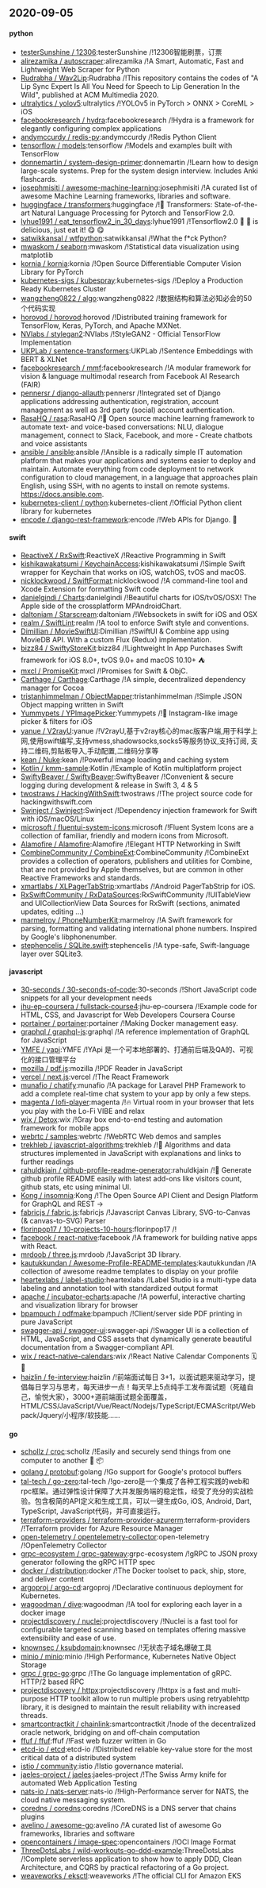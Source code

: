 ## 2020-09-05

#### python
* [testerSunshine / 12306](https://github.com/testerSunshine/12306):testerSunshine /!12306智能刷票，订票
* [alirezamika / autoscraper](https://github.com/alirezamika/autoscraper):alirezamika /!A Smart, Automatic, Fast and Lightweight Web Scraper for Python
* [Rudrabha / Wav2Lip](https://github.com/Rudrabha/Wav2Lip):Rudrabha /!This repository contains the codes of "A Lip Sync Expert Is All You Need for Speech to Lip Generation In the Wild", published at ACM Multimedia 2020.
* [ultralytics / yolov5](https://github.com/ultralytics/yolov5):ultralytics /!YOLOv5 in PyTorch > ONNX > CoreML > iOS
* [facebookresearch / hydra](https://github.com/facebookresearch/hydra):facebookresearch /!Hydra is a framework for elegantly configuring complex applications
* [andymccurdy / redis-py](https://github.com/andymccurdy/redis-py):andymccurdy /!Redis Python Client
* [tensorflow / models](https://github.com/tensorflow/models):tensorflow /!Models and examples built with TensorFlow
* [donnemartin / system-design-primer](https://github.com/donnemartin/system-design-primer):donnemartin /!Learn how to design large-scale systems. Prep for the system design interview. Includes Anki flashcards.
* [josephmisiti / awesome-machine-learning](https://github.com/josephmisiti/awesome-machine-learning):josephmisiti /!A curated list of awesome Machine Learning frameworks, libraries and software.
* [huggingface / transformers](https://github.com/huggingface/transformers):huggingface /!🤗
Transformers: State-of-the-art Natural Language Processing for Pytorch and TensorFlow 2.0.
* [lyhue1991 / eat_tensorflow2_in_30_days](https://github.com/lyhue1991/eat_tensorflow2_in_30_days):lyhue1991 /!Tensorflow2.0
🍎
🍊
is delicious, just eat it!
😋
😋
* [satwikkansal / wtfpython](https://github.com/satwikkansal/wtfpython):satwikkansal /!What the f*ck Python?
* [mwaskom / seaborn](https://github.com/mwaskom/seaborn):mwaskom /!Statistical data visualization using matplotlib
* [kornia / kornia](https://github.com/kornia/kornia):kornia /!Open Source Differentiable Computer Vision Library for PyTorch
* [kubernetes-sigs / kubespray](https://github.com/kubernetes-sigs/kubespray):kubernetes-sigs /!Deploy a Production Ready Kubernetes Cluster
* [wangzheng0822 / algo](https://github.com/wangzheng0822/algo):wangzheng0822 /!数据结构和算法必知必会的50个代码实现
* [horovod / horovod](https://github.com/horovod/horovod):horovod /!Distributed training framework for TensorFlow, Keras, PyTorch, and Apache MXNet.
* [NVlabs / stylegan2](https://github.com/NVlabs/stylegan2):NVlabs /!StyleGAN2 - Official TensorFlow Implementation
* [UKPLab / sentence-transformers](https://github.com/UKPLab/sentence-transformers):UKPLab /!Sentence Embeddings with BERT & XLNet
* [facebookresearch / mmf](https://github.com/facebookresearch/mmf):facebookresearch /!A modular framework for vision & language multimodal research from Facebook AI Research (FAIR)
* [pennersr / django-allauth](https://github.com/pennersr/django-allauth):pennersr /!Integrated set of Django applications addressing authentication, registration, account management as well as 3rd party (social) account authentication.
* [RasaHQ / rasa](https://github.com/RasaHQ/rasa):RasaHQ /!💬
Open source machine learning framework to automate text- and voice-based conversations: NLU, dialogue management, connect to Slack, Facebook, and more - Create chatbots and voice assistants
* [ansible / ansible](https://github.com/ansible/ansible):ansible /!Ansible is a radically simple IT automation platform that makes your applications and systems easier to deploy and maintain. Automate everything from code deployment to network configuration to cloud management, in a language that approaches plain English, using SSH, with no agents to install on remote systems. https://docs.ansible.com.
* [kubernetes-client / python](https://github.com/kubernetes-client/python):kubernetes-client /!Official Python client library for kubernetes
* [encode / django-rest-framework](https://github.com/encode/django-rest-framework):encode /!Web APIs for Django.
🎸

#### swift
* [ReactiveX / RxSwift](https://github.com/ReactiveX/RxSwift):ReactiveX /!Reactive Programming in Swift
* [kishikawakatsumi / KeychainAccess](https://github.com/kishikawakatsumi/KeychainAccess):kishikawakatsumi /!Simple Swift wrapper for Keychain that works on iOS, watchOS, tvOS and macOS.
* [nicklockwood / SwiftFormat](https://github.com/nicklockwood/SwiftFormat):nicklockwood /!A command-line tool and Xcode Extension for formatting Swift code
* [danielgindi / Charts](https://github.com/danielgindi/Charts):danielgindi /!Beautiful charts for iOS/tvOS/OSX! The Apple side of the crossplatform MPAndroidChart.
* [daltoniam / Starscream](https://github.com/daltoniam/Starscream):daltoniam /!Websockets in swift for iOS and OSX
* [realm / SwiftLint](https://github.com/realm/SwiftLint):realm /!A tool to enforce Swift style and conventions.
* [Dimillian / MovieSwiftUI](https://github.com/Dimillian/MovieSwiftUI):Dimillian /!SwiftUI & Combine app using MovieDB API. With a custom Flux (Redux) implementation.
* [bizz84 / SwiftyStoreKit](https://github.com/bizz84/SwiftyStoreKit):bizz84 /!Lightweight In App Purchases Swift framework for iOS 8.0+, tvOS 9.0+ and macOS 10.10+
⛺
* [mxcl / PromiseKit](https://github.com/mxcl/PromiseKit):mxcl /!Promises for Swift & ObjC.
* [Carthage / Carthage](https://github.com/Carthage/Carthage):Carthage /!A simple, decentralized dependency manager for Cocoa
* [tristanhimmelman / ObjectMapper](https://github.com/tristanhimmelman/ObjectMapper):tristanhimmelman /!Simple JSON Object mapping written in Swift
* [Yummypets / YPImagePicker](https://github.com/Yummypets/YPImagePicker):Yummypets /!📸
Instagram-like image picker & filters for iOS
* [yanue / V2rayU](https://github.com/yanue/V2rayU):yanue /!V2rayU,基于v2ray核心的mac版客户端,用于科学上网,使用swift编写,支持vmess,shadowsocks,socks5等服务协议,支持订阅, 支持二维码,剪贴板导入,手动配置,二维码分享等
* [kean / Nuke](https://github.com/kean/Nuke):kean /!Powerful image loading and caching system
* [Kotlin / kmm-sample](https://github.com/Kotlin/kmm-sample):Kotlin /!Example of Kotlin multiplatform project
* [SwiftyBeaver / SwiftyBeaver](https://github.com/SwiftyBeaver/SwiftyBeaver):SwiftyBeaver /!Convenient & secure logging during development & release in Swift 3, 4 & 5
* [twostraws / HackingWithSwift](https://github.com/twostraws/HackingWithSwift):twostraws /!The project source code for hackingwithswift.com
* [Swinject / Swinject](https://github.com/Swinject/Swinject):Swinject /!Dependency injection framework for Swift with iOS/macOS/Linux
* [microsoft / fluentui-system-icons](https://github.com/microsoft/fluentui-system-icons):microsoft /!Fluent System Icons are a collection of familiar, friendly and modern icons from Microsoft.
* [Alamofire / Alamofire](https://github.com/Alamofire/Alamofire):Alamofire /!Elegant HTTP Networking in Swift
* [CombineCommunity / CombineExt](https://github.com/CombineCommunity/CombineExt):CombineCommunity /!CombineExt provides a collection of operators, publishers and utilities for Combine, that are not provided by Apple themselves, but are common in other Reactive Frameworks and standards.
* [xmartlabs / XLPagerTabStrip](https://github.com/xmartlabs/XLPagerTabStrip):xmartlabs /!Android PagerTabStrip for iOS.
* [RxSwiftCommunity / RxDataSources](https://github.com/RxSwiftCommunity/RxDataSources):RxSwiftCommunity /!UITableView and UICollectionView Data Sources for RxSwift (sections, animated updates, editing ...)
* [marmelroy / PhoneNumberKit](https://github.com/marmelroy/PhoneNumberKit):marmelroy /!A Swift framework for parsing, formatting and validating international phone numbers. Inspired by Google's libphonenumber.
* [stephencelis / SQLite.swift](https://github.com/stephencelis/SQLite.swift):stephencelis /!A type-safe, Swift-language layer over SQLite3.

#### javascript
* [30-seconds / 30-seconds-of-code](https://github.com/30-seconds/30-seconds-of-code):30-seconds /!Short JavaScript code snippets for all your development needs
* [jhu-ep-coursera / fullstack-course4](https://github.com/jhu-ep-coursera/fullstack-course4):jhu-ep-coursera /!Example code for HTML, CSS, and Javascript for Web Developers Coursera Course
* [portainer / portainer](https://github.com/portainer/portainer):portainer /!Making Docker management easy.
* [graphql / graphql-js](https://github.com/graphql/graphql-js):graphql /!A reference implementation of GraphQL for JavaScript
* [YMFE / yapi](https://github.com/YMFE/yapi):YMFE /!YApi 是一个可本地部署的、打通前后端及QA的、可视化的接口管理平台
* [mozilla / pdf.js](https://github.com/mozilla/pdf.js):mozilla /!PDF Reader in JavaScript
* [vercel / next.js](https://github.com/vercel/next.js):vercel /!The React Framework
* [munafio / chatify](https://github.com/munafio/chatify):munafio /!A package for Laravel PHP Framework to add a complete real-time chat system to your app by only a few steps.
* [magenta / lofi-player](https://github.com/magenta/lofi-player):magenta /!🔥
Virtual room in your browser that lets you play with the Lo-Fi VIBE and relax
* [wix / Detox](https://github.com/wix/Detox):wix /!Gray box end-to-end testing and automation framework for mobile apps
* [webrtc / samples](https://github.com/webrtc/samples):webrtc /!WebRTC Web demos and samples
* [trekhleb / javascript-algorithms](https://github.com/trekhleb/javascript-algorithms):trekhleb /!📝
Algorithms and data structures implemented in JavaScript with explanations and links to further readings
* [rahuldkjain / github-profile-readme-generator](https://github.com/rahuldkjain/github-profile-readme-generator):rahuldkjain /!🚀
Generate github profile README easily with latest add-ons like visitors count, github stats, etc using minimal UI.
* [Kong / insomnia](https://github.com/Kong/insomnia):Kong /!The Open Source API Client and Design Platform for GraphQL and REST ->
* [fabricjs / fabric.js](https://github.com/fabricjs/fabric.js):fabricjs /!Javascript Canvas Library, SVG-to-Canvas (& canvas-to-SVG) Parser
* [florinpop17 / 10-projects-10-hours](https://github.com/florinpop17/10-projects-10-hours):florinpop17 /!
* [facebook / react-native](https://github.com/facebook/react-native):facebook /!A framework for building native apps with React.
* [mrdoob / three.js](https://github.com/mrdoob/three.js):mrdoob /!JavaScript 3D library.
* [kautukkundan / Awesome-Profile-README-templates](https://github.com/kautukkundan/Awesome-Profile-README-templates):kautukkundan /!A collection of awesome readme templates to display on your profile
* [heartexlabs / label-studio](https://github.com/heartexlabs/label-studio):heartexlabs /!Label Studio is a multi-type data labeling and annotation tool with standardized output format
* [apache / incubator-echarts](https://github.com/apache/incubator-echarts):apache /!A powerful, interactive charting and visualization library for browser
* [bpampuch / pdfmake](https://github.com/bpampuch/pdfmake):bpampuch /!Client/server side PDF printing in pure JavaScript
* [swagger-api / swagger-ui](https://github.com/swagger-api/swagger-ui):swagger-api /!Swagger UI is a collection of HTML, JavaScript, and CSS assets that dynamically generate beautiful documentation from a Swagger-compliant API.
* [wix / react-native-calendars](https://github.com/wix/react-native-calendars):wix /!React Native Calendar Components
🗓️
📆
* [haizlin / fe-interview](https://github.com/haizlin/fe-interview):haizlin /!前端面试每日 3+1，以面试题来驱动学习，提倡每日学习与思考，每天进步一点！每天早上5点纯手工发布面试题（死磕自己，愉悦大家），3000+道前端面试题全面覆盖，HTML/CSS/JavaScript/Vue/React/Nodejs/TypeScript/ECMAScritpt/Webpack/Jquery/小程序/软技能……

#### go
* [schollz / croc](https://github.com/schollz/croc):schollz /!Easily and securely send things from one computer to another
🐊
📦
* [golang / protobuf](https://github.com/golang/protobuf):golang /!Go support for Google's protocol buffers
* [tal-tech / go-zero](https://github.com/tal-tech/go-zero):tal-tech /!go-zero是一个集成了各种工程实践的web和rpc框架。通过弹性设计保障了大并发服务端的稳定性，经受了充分的实战检验。包含极简的API定义和生成工具，可以一键生成Go, iOS, Android, Dart, TypeScript, JavaScript代码，并可直接运行。
* [terraform-providers / terraform-provider-azurerm](https://github.com/terraform-providers/terraform-provider-azurerm):terraform-providers /!Terraform provider for Azure Resource Manager
* [open-telemetry / opentelemetry-collector](https://github.com/open-telemetry/opentelemetry-collector):open-telemetry /!OpenTelemetry Collector
* [grpc-ecosystem / grpc-gateway](https://github.com/grpc-ecosystem/grpc-gateway):grpc-ecosystem /!gRPC to JSON proxy generator following the gRPC HTTP spec
* [docker / distribution](https://github.com/docker/distribution):docker /!The Docker toolset to pack, ship, store, and deliver content
* [argoproj / argo-cd](https://github.com/argoproj/argo-cd):argoproj /!Declarative continuous deployment for Kubernetes.
* [wagoodman / dive](https://github.com/wagoodman/dive):wagoodman /!A tool for exploring each layer in a docker image
* [projectdiscovery / nuclei](https://github.com/projectdiscovery/nuclei):projectdiscovery /!Nuclei is a fast tool for configurable targeted scanning based on templates offering massive extensibility and ease of use.
* [knownsec / ksubdomain](https://github.com/knownsec/ksubdomain):knownsec /!无状态子域名爆破工具
* [minio / minio](https://github.com/minio/minio):minio /!High Performance, Kubernetes Native Object Storage
* [grpc / grpc-go](https://github.com/grpc/grpc-go):grpc /!The Go language implementation of gRPC. HTTP/2 based RPC
* [projectdiscovery / httpx](https://github.com/projectdiscovery/httpx):projectdiscovery /!httpx is a fast and multi-purpose HTTP toolkit allow to run multiple probers using retryablehttp library, it is designed to maintain the result reliability with increased threads.
* [smartcontractkit / chainlink](https://github.com/smartcontractkit/chainlink):smartcontractkit /!node of the decentralized oracle network, bridging on and off-chain computation
* [ffuf / ffuf](https://github.com/ffuf/ffuf):ffuf /!Fast web fuzzer written in Go
* [etcd-io / etcd](https://github.com/etcd-io/etcd):etcd-io /!Distributed reliable key-value store for the most critical data of a distributed system
* [istio / community](https://github.com/istio/community):istio /!Istio governance material.
* [jaeles-project / jaeles](https://github.com/jaeles-project/jaeles):jaeles-project /!The Swiss Army knife for automated Web Application Testing
* [nats-io / nats-server](https://github.com/nats-io/nats-server):nats-io /!High-Performance server for NATS, the cloud native messaging system.
* [coredns / coredns](https://github.com/coredns/coredns):coredns /!CoreDNS is a DNS server that chains plugins
* [avelino / awesome-go](https://github.com/avelino/awesome-go):avelino /!A curated list of awesome Go frameworks, libraries and software
* [opencontainers / image-spec](https://github.com/opencontainers/image-spec):opencontainers /!OCI Image Format
* [ThreeDotsLabs / wild-workouts-go-ddd-example](https://github.com/ThreeDotsLabs/wild-workouts-go-ddd-example):ThreeDotsLabs /!Complete serverless application to show how to apply DDD, Clean Architecture, and CQRS by practical refactoring of a Go project.
* [weaveworks / eksctl](https://github.com/weaveworks/eksctl):weaveworks /!The official CLI for Amazon EKS
